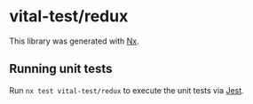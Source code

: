 # vital-test/redux

This library was generated with [Nx](https://nx.dev).

## Running unit tests

Run `nx test vital-test/redux` to execute the unit tests via [Jest](https://jestjs.io).
